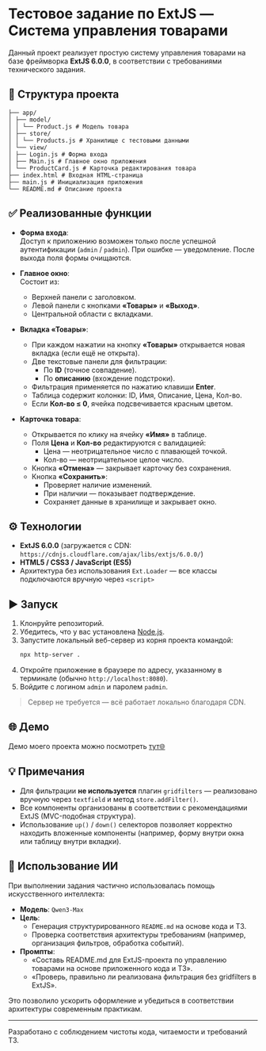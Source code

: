# Тестовое задание по ExtJS — Система управления товарами

Данный проект реализует простую систему управления товарами на базе фреймворка **ExtJS 6.0.0**, в соответствии с требованиями технического задания.

## 📁 Структура проекта
```
├── app/
│ ├── model/
│ │ └── Product.js # Модель товара
│ ├── store/
│ │ └── Products.js # Хранилище с тестовыми данными
│ └── view/
│ ├── Login.js # Форма входа
│ ├── Main.js # Главное окно приложения
│ └── ProductCard.js # Карточка редактирования товара
├── index.html # Входная HTML-страница
├── main.js # Инициализация приложения
└── README.md # Описание проекта
```

## ✅ Реализованные функции

- **Форма входа**:  
  Доступ к приложению возможен только после успешной аутентификации (`admin` / `padmin`). При ошибке — уведомление. После выхода поля формы очищаются.

- **Главное окно**:  
  Состоит из:
  - Верхней панели с заголовком.
  - Левой панели с кнопками **«Товары»** и **«Выход»**.
  - Центральной области с вкладками.

- **Вкладка «Товары»**:
  - При каждом нажатии на кнопку **«Товары»** открывается новая вкладка (если ещё не открыта).
  - Две текстовые панели для фильтрации:
    - По **ID** (точное совпадение).
    - По **описанию** (вхождение подстроки).
  - Фильтрация применяется по нажатию клавиши **Enter**.
  - Таблица содержит колонки: ID, Имя, Описание, Цена, Кол-во.
  - Если **Кол-во ≤ 0**, ячейка подсвечивается красным цветом.

- **Карточка товара**:
  - Открывается по клику на ячейку **«Имя»** в таблице.
  - Поля **Цена** и **Кол-во** редактируются с валидацией:
    - Цена — неотрицательное число с плавающей точкой.
    - Кол-во — неотрицательное целое число.
  - Кнопка **«Отмена»** — закрывает карточку без сохранения.
  - Кнопка **«Сохранить»**:
    - Проверяет наличие изменений.
    - При наличии — показывает подтверждение.
    - Сохраняет данные в хранилище и закрывает окно.

## ⚙️ Технологии

- **ExtJS 6.0.0** (загружается с CDN: `https://cdnjs.cloudflare.com/ajax/libs/extjs/6.0.0/`)
- **HTML5 / CSS3 / JavaScript (ES5)**
- Архитектура без использования `Ext.Loader` — все классы подключаются вручную через `<script>`

## ▶️ Запуск

1. Клонруйте репозиторий.
2. Убедитесь, что у вас установлена [Node.js](https://nodejs.org/).
3. Запустите локальный веб-сервер из корня проекта командой:  
   ```bash
   npx http-server .
   ```
4. Откройте приложение в браузере по адресу, указанному в терминале (обычно `http://localhost:8080`).
5. Войдите с логином `admin` и паролем `padmin`.

> Сервер не требуется — всё работает локально благодаря CDN.

## 🌐 Демо

Демо моего проекта можно посмотреть [тут🌐]()

## 💡 Примечания

- Для фильтрации **не используется** плагин `gridfilters` — реализовано вручную через `textfield` и метод `store.addFilter()`.
- Все компоненты организованы в соответствии с рекомендациями ExtJS (MVC-подобная структура).
- Использование `up()` / `down()` селекторов позволяет корректно находить вложенные компоненты (например, форму внутри окна или таблицу внутри вкладки).

## 🤖 Использование ИИ

При выполнении задания частично использовалась помощь искусственного интеллекта:

- **Модель**: `Qwen3-Max` 
- **Цель**: 
  - Генерация структурированного `README.md` на основе кода и ТЗ.
  - Проверка соответствия архитектуры требованиям (например, организация фильтров, обработка событий).
- **Промпты**:
  - «Составь README.md для ExtJS-проекта по управлению товарами на основе приложенного кода и ТЗ».
  - «Проверь, правильно ли реализована фильтрация без gridfilters в ExtJS».

Это позволило ускорить оформление и убедиться в соответствии архитектуры современным практикам.

---
Разработано с соблюдением чистоты кода, читаемости и требований ТЗ.